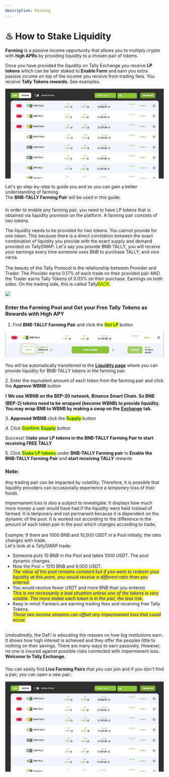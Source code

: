 ```yaml
---
description: Farming
---
```


# ♨ How to Stake Liquidity

**Farming** is a passive income opportunity that allows you to multiply crypto with **high APRs** by providing liquidity to a chosen pair of tokens.

Once you have provided the liquidity on Tally Exchange you receive **LP tokens** which can be later staked to **Enable Farm** and earn you extra passive income on top of the income you receive from trading fees. You receive **Tally Tokens rewards.** See examples.

![](<.gitbook/assets/Farm page example.jpg>)

Let's go step-by-step to guide you and so you can gain a better understanding of farming.\
The **BNB-TALLY Farming Pair** will be used in this guide.

### &#x20;<a href="#provide-liquidity-stake-lp-tokens-and-earn-bsw" id="provide-liquidity-stake-lp-tokens-and-earn-bsw"></a>

In order to enable any farming pair, you need to have LP tokens that is obtained via liquidity provision on the platform. A farming pair consists of two tokens.

The liquidity needs to be provided for two tokens. You cannot provide for one token. This because there is a direct correlation between the exact combination of liquidity you provide with the exact supply and demand provided on TallySWAP. Let's say you provide BNB-TALLY, you will receive your earnings every time someone uses BNB to purchase TALLY, and vice versa.\
\
The beauty of the Tally Protocol is the relationship between Provider and Trader. The Provider earns 0.17% of each trade on their provided pair AND the Trader earns Tally Tokens of 0.03% on their purchase. Earnings on both sides. On the trading side, this is called Tally<mark style="color:green;">BACK</mark>.

![](<.gitbook/assets/TallySWAP Gif for HomePage.gif>)

### Enter the Farming Pool and Get your Free Tally Tokens as Rewards with High APY

1. Find **BNB-TALLY Farming Pair** and click the <mark style="color:green;">**Get LP**</mark> button

![](<.gitbook/assets/Get LP image for staking.jpg>)

You will be automatically transferred to the [**Liquidity page**](https://exchange.biswap.org/#/pool) where you can provide liquidity for BNB-TALLY tokens in the farming pair.

2\. Enter the equivalent amount of each token from the farming pair and click the **Approve WBNB** button

❗️ **We use WBNB on the BEP-20 network, Binance Smart Chain. So BNB (BEP-2) tokens need to be wrapped (become WBNB) to provide liquidity. You may wrap BNB to WBNB by making a swap on the** [**Exchange**](https://exchange.biswap.org/#/swap) **tab.**

3\. **Approved WBNB** click the <mark style="color:green;">**Supply**</mark> button

4\. Click <mark style="color:green;">**Confirm**</mark> <mark style="color:green;">**Supply**</mark> button

Success! S**take your LP tokens in the BNB-TALLY Farming Pair to start receiving FREE TALLY**

5\. Click <mark style="color:green;">**Stake LP tokens**</mark> under **BNB-TALLY Farming pair** to **Enable the BNB-TALLY Farming Pair** and **start receiving TALLY** rewards

### Note: <a href="#what-is-impermanent-loss" id="what-is-impermanent-loss"></a>

Any trading pair can be impacted by volatility. Therefore, it is possible that liquidity providers can occasionally experience a _temporary_ loss of their funds.

Impermanent loss is also a subject to investigate. It displays how much more money a user would have had if the liquidity were held instead of farmed. It is temporary and not permanent because it is dependent on the dynamic of the pool. It is worked out according to the difference in the amount of each token pair in the pool which changes according to trade.\
\
Example: If there are 1000 BNB and 10,000 USDT in a Pool initially, the ratio changes with trade.\
Let's look at a TallySWAP trade:

* Someone puts 10 BNB in the Pool and takes 1000 USDT. The pool dynamic changes.
* Now the Pool = 1010 BNB and 9,000 USDT.\
  _<mark style="color:blue;">The value of the pool remains constant but if you were to redeem your liquidity at this point, you would receive a different ratio than you entered.</mark>_
* You would receive fewer USDT and more BNB than you entered.\
  _<mark style="color:blue;">This is not necessarily a bad situation unless one of the tokens is very volatile. The more stable each token is in the pair, the less risk.</mark>_
* Keep in mind: Farmers are earning trading fees and receiving free Tally Tokens.\
  _<mark style="color:blue;">These two income streams can offset any impermanent loss that could occur.</mark>_

\
Undoubtedly, the DeFi is educating the masses on how big institutions earn. It shows how high interest is achieved and they offer the peoples little to nothing on their savings. There are many ways to earn passively. However, no one is insured against possible risks connected with impermanent loss. **Welcome to Tally Exchange.**

### &#x20;<a href="#where-to-find-live-and-archive-farms-on-biswap" id="where-to-find-live-and-archive-farms-on-biswap"></a>

You can easily find **Live Farming Pairs** that you can join and if you don't find a pair, you can open a new pair.:

![](<.gitbook/assets/Farm page example.jpg>)
